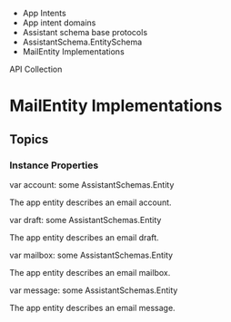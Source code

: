 

- App Intents
- App intent domains
- Assistant schema base protocols
- AssistantSchema.EntitySchema
-  MailEntity Implementations 

API Collection

# MailEntity Implementations

## Topics

### Instance Properties

var account: some AssistantSchemas.Entity

The app entity describes an email account.

var draft: some AssistantSchemas.Entity

The app entity describes an email draft.

var mailbox: some AssistantSchemas.Entity

The app entity describes an email mailbox.

var message: some AssistantSchemas.Entity

The app entity describes an email message.

